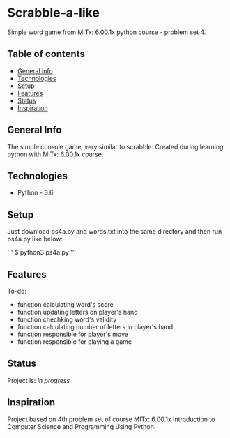 # Scrabble-a-like 
Simple word game from MITx: 6.00.1x python course - problem set 4.

## Table of contents
* [General info](#general-info)
* [Technologies](#technologies)
* [Setup](#setup)
* [Features](#features)
* [Status](#status)
* [Inspiration](#inspiration)

## General Info
The simple console game, very similar to scrabble.
Created during learning python with MITx: 6.00.1x course.

## Technologies
* Python - 3.6

## Setup
Just download ps4a.py and words.txt into the same directory and then run ps4a.py like below:

'''
$ python3 ps4a.py
'''

## Features
To-do:
* function calculating word's score
* function updating letters on player's hand
* function chechking word's validity
* function calculating number of letters in player's hand
* function responsible for player's move
* function responsible for playing a game

## Status

Project is: _in progress_

## Inspiration
Project based on 4th problem set of course MITx: 6.00.1x Introduction to Computer Science and Programming Using Python.


